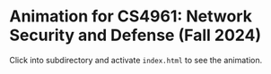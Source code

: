 # Animation for CS4961: Network Security and Defense (Fall 2024)

Click into subdirectory and activate ``index.html`` to see the animation.
